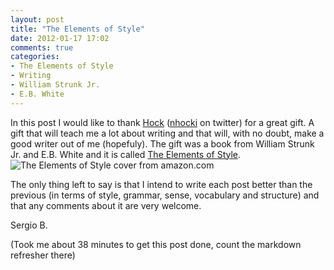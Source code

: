 ```yaml
---
layout: post
title: "The Elements of Style"
date: 2012-01-17 17:02
comments: true
categories:
- The Elements of Style
- Writing
- William Strunk Jr.
- E.B. White
---
```


In this post I would like to thank [Hock](https://github.com/nhocki) ([nhocki](https://twitter.com/nhocki) on twitter) for a great gift. A gift that will teach me a lot about writing and that will, with no doubt, make a good writer out of me (hopefuly).
The gift was a book from William Strunk Jr. and E.B. White and it is called [The Elements of Style](http://www.amazon.com/Elements-Style-4th-William-Strunk/dp/0205313426/ref=sr_1_1?ie=UTF8&qid=1326839018&sr=8-1).
![The Elements of Style cover from amazon.com](http://ecx.images-amazon.com/images/I/51yQb9-P84L._SS400_.jpg "Cover image from Amazon.com")

The only thing left to say is that I intend to write each post better than the previous (in terms of style, grammar, sense, vocabulary and structure) and that any comments about it are very welcome.

Sergio B.

(Took me about 38 minutes to get this post done, count the markdown refresher there)